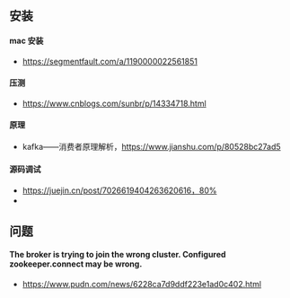 



## 安装

#### mac 安装

* https://segmentfault.com/a/1190000022561851



#### 压测

* https://www.cnblogs.com/sunbr/p/14334718.html



#### 原理

* kafka——消费者原理解析，https://www.jianshu.com/p/80528bc27ad5



#### 源码调试

* https://juejin.cn/post/7026619404263620616，80%
* 

## 问题

#### The broker is trying to join the wrong cluster. Configured zookeeper.connect may be wrong.

* https://www.pudn.com/news/6228ca7d9ddf223e1ad0c402.html






